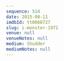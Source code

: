 ```yaml
---
sequence: 514
date: 2015-08-11
imdbId: tt0068727
slug: i-monster-1971
venue: null
venueNotes: null
medium: Shudder
mediumNotes: null
---
```

